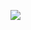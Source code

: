 ![](https://wakatime.com/share/@6323b112-cb91-49ed-a9a6-468929b65ab8/b1b37c0f-7646-4e5c-941c-5e5545ed1dd2.svg)
